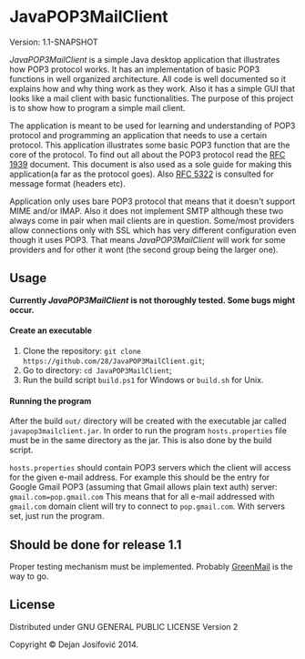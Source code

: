 # JavaPOP3MailClient
  
Version: 1.1-SNAPSHOT

*JavaPOP3MailClient* is a simple Java desktop application that illustrates how 
POP3 protocol works. It has an implementation of basic POP3 functions in well 
organized architecture. All code is well documented so it explains how and why 
thing work as they work. Also it has a simple GUI that looks like a mail client
with basic functionalities. The purpose of this project is to show how to
program a simple mail client. 

The application is meant to be used for learning and understanding of POP3
protocol and programming an application that needs to use a certain protocol.
This application illustrates some basic POP3 function that are the core of the 
protocol. To find out all about the POP3 protocol read the 
<a href="http://tools.ietf.org/html/rfc1939">RFC 1939</a> document. This 
document is also used as a sole guide for making this application(a far as 
the protocol goes). Also <a href="http://tools.ietf.org/html/rfc5322">RFC 5322</a>
is consulted for message format (headers etc).

Application only uses bare POP3 protocol that means that it doesn't support MIME 
and/or IMAP. Also it does not implement SMTP although these two always come in 
pair when mail clients are in question. Some/most providers allow connections
only with SSL which has very different configuration even though it uses POP3.
That means *JavaPOP3MailClient* will work for some providers and for other it wont
(the second group being the larger one).

## Usage

**Currently *JavaPOP3MailClient* is not thoroughly tested. Some bugs might occur.**

#### Create an executable
1. Clone the repository: `git clone https://github.com/28/JavaPOP3MailClient.git`;
2. Go to directory: `cd JavaPOP3MailClient`;
3. Run the build script `build.ps1` for Windows or `build.sh` for Unix.

#### Running the program
After the build `out/` directory will be created with the executable jar called
`javapop3mailclient.jar`. In order to run the program `hosts.properties` file must
be in the same directory as the jar. This is also done by the build script.

`hosts.properties` should contain POP3 servers which the client will access for the
given e-mail address. For example this should be the entry for Google Gmail POP3
(assuming that Gmail allows plain text auth) server:
`gmail.com=pop.gmail.com`
This means that for all e-mail addressed with `gmail.com` domain client will try to
connect to `pop.gmail.com`.
With servers set, just run the program.

## Should be done for release 1.1

Proper testing mechanism must be implemented.
Probably <a href="http://www.icegreen.com/greenmail/">GreenMail</a> is the
way to go.

## License

Distributed under GNU GENERAL PUBLIC LICENSE Version 2

Copyright &copy; Dejan Josifović 2014.
